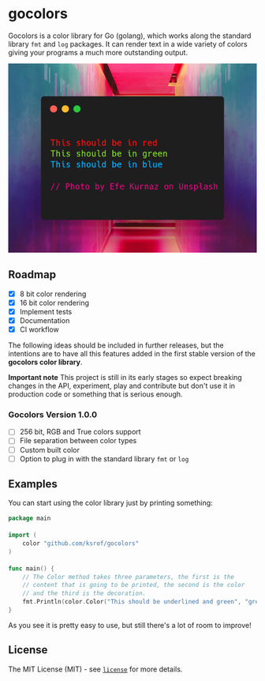 # gocolors
Gocolors is a color library for Go (golang), which works along the standard library `fmt` and `log` packages. It can render text in a wide variety of colors giving your programs a much more outstanding output.

![Gocolors output](https://github.com/ksrof/gocolors/blob/main/images/gocolors_output.png)
## Roadmap
- [x] 8 bit color rendering
- [x] 16 bit color rendering
- [x] Implement tests
- [x] Documentation
- [x] CI workflow

The following ideas should be included in further releases, but the intentions are to have all this features added in the first stable version of the **gocolors color library**.

**Important note** This project is still in its early stages so expect breaking changes in the API, experiment, play and contribute but don't use it in production code or something that is serious enough.

### Gocolors Version 1.0.0
- [ ] 256 bit, RGB and True colors support
- [ ] File separation between color types
- [ ] Custom built color
- [ ] Option to plug in with the standard library `fmt` or `log`

## Examples
You can start using the color library just by printing something:
```go
package main

import (
	color "github.com/ksrof/gocolors"
)

func main() {
	// The Color method takes three parameters, the first is the
	// content that is going to be printed, the second is the color
	// and the third is the decoration.
	fmt.Println(color.Color("This should be underlined and green", "green", "underline"))
}
```
As you see it is pretty easy to use, but still there's a lot of room to improve!

## License
The MIT License (MIT) - see [`license`](https://github.com/ksrof/gocolors/blob/main/LICENSE) for more details.